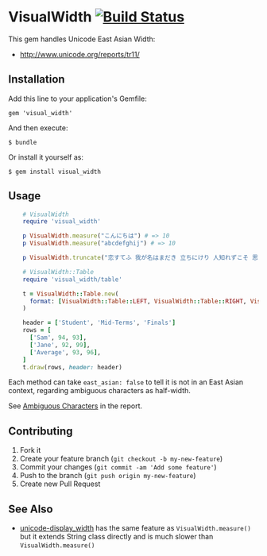 # VisualWidth [![Build Status](https://travis-ci.org/gfx/visual_width.rb.png?branch=master)](https://travis-ci.org/gfx/visual_width.rb)

This gem handles Unicode East Asian Width:

* http://www.unicode.org/reports/tr11/

## Installation

Add this line to your application's Gemfile:

    gem 'visual_width'

And then execute:

    $ bundle

Or install it yourself as:

    $ gem install visual_width

## Usage

```ruby
    # VisualWidth
    require 'visual_width'

    p VisualWidth.measure("こんにちは") # => 10
    p VisualWidth.measure("abcdefghij") # => 10

    p VisualWidth.truncate("恋すてふ 我が名はまだき 立ちにけり 人知れずこそ 思ひそめしか", 20) # => "恋すてふ 我が名は..."

    # VisualWidth::Table
    require 'visual_width/table'

    t = VisualWidth::Table.new(
      format: [VisualWidth::Table::LEFT, VisualWidth::Table::RIGHT, VisualWidth::Table::RIGHT]
    )

    header = ['Student', 'Mid-Terms', 'Finals']
    rows = [
      ['Sam', 94, 93],
      ['Jane', 92, 99],
      ['Average', 93, 96],
    ]
    t.draw(rows, header: header)
```

Each method can take `east_asian: false` to tell it is not in an East Asian context, regarding ambiguous characters as half-width.

See [Ambiguous Characters](http://www.unicode.org/reports/tr11/#Ambiguous) in the report.

## Contributing

1. Fork it
2. Create your feature branch (`git checkout -b my-new-feature`)
3. Commit your changes (`git commit -am 'Add some feature'`)
4. Push to the branch (`git push origin my-new-feature`)
5. Create new Pull Request

## See Also

* [unicode-display_width](https://rubygems.org/gems/unicode-display_width) has the same feature as `VisualWidth.measure()` but it extends String class directly and is much slower than `VisualWidth.measure()`
